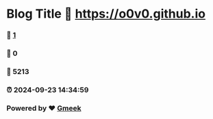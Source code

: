 # Blog Title :link: https://o0v0.github.io 
### :page_facing_up: [1](https://o0v0.github.io/tag.html) 
### :speech_balloon: 0 
### :hibiscus: 5213 
### :alarm_clock: 2024-09-23 14:34:59 
### Powered by :heart: [Gmeek](https://github.com/Meekdai/Gmeek)
